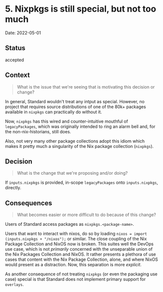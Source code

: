 # 5. Nixpkgs is still special, but not too much

Date: 2022-05-01

## Status

accepted

## Context

> What is the issue that we're seeing that is motivating this decision or change?

<!-- write an answer to this question below -->

In general, Standard wouldn't treat any intput as special.
However, no project that requires source distributions of one of the 80k+ packages available in `nixpkgs` can practically do without it.

Now, `nixpkgs` has this wired and counter-intuitive mouthful of `legacyPackages`, which was originally intended to ring an alarm bell and, for the non-nix-historians, still does.

Also, not very many other package collections adopt this idiom which makes it pretty much a singularity of the Nix package collection (`nixpkgs`).

## Decision

> What is the change that we're proposing and/or doing?

<!-- write an answer to this question below -->

If `inputs.nixpkgs` is provided, in-scope `legacyPackages` onto `inputs.nixpkgs`, directly.

## Consequences

> What becomes easier or more difficult to do because of this change?

<!-- write an answer to this question below -->

Users of Standard access packages as `nixpkgs.<package-name>`.

Users that want to interact with nixos, do so by loading `nixos = import (inputs.nixpkgs + "/nixos");` or similar.
The close coupling of the Nix Package Collection and NixOS now is broken.
This suites well the DevOps use case, which is not _primarily_ concerned with the unseparable union of the Nix Packages Collection and NixOS.
It rather presents a plethora of use cases that content with the Nix Package Collection, alone, and where NixOS would present as a distraction.
Now, this separation is more _explicit_.

As another consequence of not treating `nixpkgs` (or even the packaging use case) special is that Standard does not implement primary support for `overlays`.

